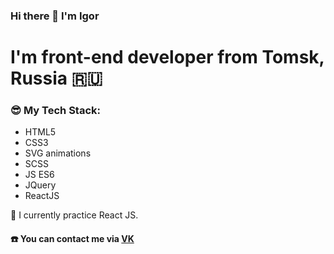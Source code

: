 ### Hi there 👋 I'm Igor
# I'm front-end developer from Tomsk, Russia :ru:

### :sunglasses: My Tech Stack:
- HTML5
- CSS3
- SVG animations
- SCSS
- JS ES6
- JQuery
- ReactJS

:horse: I currently practice React JS.

#### :phone: You can contact me via [VK](https://vk.com/time_to_mention_me)

<!--
**Ray-Janson/Ray-Janson** is a ✨ _special_ ✨ repository because its `README.md` (this file) appears on your GitHub profile.

Here are some ideas to get you started:

- 🔭 I’m currently working on ...
- 🌱 I’m currently learning ...
- 👯 I’m looking to collaborate on ...
- 🤔 I’m looking for help with ...
- 💬 Ask me about ...
- 📫 How to reach me: ...
- 😄 Pronouns: ...
- ⚡ Fun fact: ...
-->
